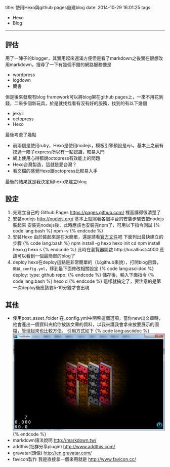 title: 使用Hexo與github pages自建blog
date: 2014-10-29 16:01:25
tags:
- Hexo
- Blog
---

## 評估 ##

用了一陣子的blogger，其實用起來還滿方便但是看了markdown之後實在很想改用markdown，搜尋了一下有幾個不錯的網路服務像是
- wordpress 
- logdown
- 簡書

但是後來發現有blog framework可以將blog架在github pages上，一來不用花到錢，二來多個新玩具，於是就找找看有沒有好的服務，找到的有以下幾個
- jekyll
- octopress
- Hexo

最後考慮了幾點
- 前兩個是使用ruby，Hexo是使用nodejs，模板引擎預設是ejs，基本上之前有摸過一陣子express所以有一點認識，較易入門
- 網上使用心得都說octopress有效能上的問題
- Hexo台灣製造，這就是愛台灣？
- 看文檔的感覺Hexo跟octopress比較易入手

最後的結果就是我決定用hexo來建立blog

## 設定 ##

1. 先建立自己的 Github Pages 
https://pages.github.com/ 裡面講得很清楚了
2. 安裝nodejs
http://nodejs.org/ 基本上就照著各個平台的安裝步驟去把nodejs裝起來
安裝完nodejs後，此時應該也安裝完npm了，可用以下指令測試
{% code lang:bash %}
npm -v
{% endcode %}
3. 安裝Hexo
由於裝起來是在太簡單，還是請看[官方文件](http://hexo.io/docs/index.html)吧
下面列出最快建立的步驟
{% code lang:bash %}
npm install -g hexo
hexo init <folder>
cd <folder>
npm install
hexo g
hexo s
{% endcode %}
此時在瀏覽器開啟 http://localhost:4000 應該可以看到一個最簡單的blog了
4. deploy
hexo在deploy這點是非常簡單的（以github來說），打開blog目錄，``開啟_config.yml``，移到最下面修改相關設定
{% code lang:asciidoc %}
deploy:
	type: github
	repo: <repository url>
{% endcode %}
儲存後，輸入下面指令
{% code lang:bash %}
hexo d
{% endcode %}
這樣就搞定了，要注意的是第一次deploy後應該要5-10分鐘才會出現

## 其他 ##

- 使用post_asset_folder
在_config.yml中開啓這個選項，當你new出文章時，他會產出一個資料夾給你放該文章的資料，以我來講我會拿來放要展示的圖檔，管理起來也比較方便。
引用方式如下
{% code lang:asciidoc %}
![effect](/2013/12/26/cocos2dx中實作幾個shader效果/effect.png)
{% endcode %}
- markdown語法說明
http://markdown.tw/
- addthis(社群分享plugin)
http://www.addthis.com/
- gravatar(頭像)
http://en.gravatar.com/
- favicon製作
我是直接拿一個來用就是 http://www.favicon.cc/



